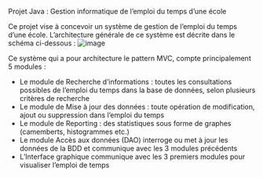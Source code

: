 Projet Java :
Gestion informatique de l’emploi du temps d’une école

Ce projet vise à concevoir un système de gestion de l’emploi du temps d’une école. L’architecture générale de ce système est
décrite dans le schéma ci-dessous :
![image](https://user-images.githubusercontent.com/63539587/110241596-dfdfd980-7f51-11eb-8145-4590d681423a.png)


Ce système qui a pour architecture le pattern MVC, compte principalement 5 modules :
- Le module de Recherche d’informations : toutes les consultations possibles de l’emploi du temps dans la base de données, selon plusieurs critères de recherche
- Le module de Mise à jour des données : toute opération de modification, ajout ou suppression dans l’emploi du temps
- Le module de Reporting : des statistiques sous forme de graphes (camemberts, histogrammes etc.)
- Le module Accès aux données (DAO) interroge ou met à jour les données de la BDD et communique avec les 3 modules précédents
- L’Interface graphique communique avec les 3 premiers modules pour visualiser l’emploi de temps
